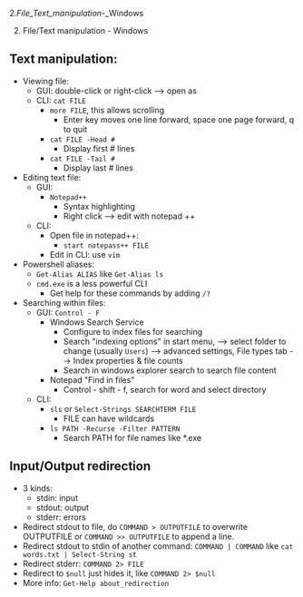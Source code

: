 2._File_Text_manipulation_-_Windows

2. File/Text manipulation - Windows

## Text manipulation:
- Viewing file:
	- GUI: double-click or right-click --> open as
	- CLI: `cat FILE`
		- `more FILE`, this allows scrolling
			- Enter key moves one line forward, space one page forward, q to quit
		- `cat FILE -Head #`
			- Display first # lines
		- `cat FILE -Tail #`
			- Display last # lines
- Editing text file:
	- GUI:
		- `Notepad++`
			- Syntax highlighting
			- Right click --> edit with notepad ++
	- CLI:
		- Open file in notepad++:
			- `start notepass++ FILE`
		- Edit in CLI: use `vim`
- Powershell aliases:
	- `Get-Alias ALIAS` like `Get-Alias ls`
	- `cmd.exe` is a less powerful CLI
		- Get help for these commands by adding `/?`
- Searching within files:
	- GUI: `Control - F`
		- Windows Search Service
			- Configure to index files for searching
			- Search "indexing options" in start menu, --> select folder to change (usually `Users`) --> advanced settings, File types tab --> Index properties & file counts
			- Search in windows explorer search to search file content
		- Notepad "Find in files"
			- Control - shift - f, search for word and select directory
	- CLI:
		- `sls` or `Select-Strings SEARCHTERM FILE`
			- FILE can have wildcards
		- `ls PATH -Recurse -Filter PATTERN`
			- Search PATH for file names like *.exe
## Input/Output redirection
- 3 kinds:
	- stdin: input
	- stdout: output
	- stderr: errors
- Redirect stdout to file, do `COMMAND > OUTPUTFILE` to overwrite OUTPUTFILE or `COMMAND >> OUTPUTFILE` to append a line.
- Redirect stdout to stdin of another command: `COMMAND | COMMAND` like `cat words.txt | Select-String st`
- Redirect stderr: `COMMAND 2> FILE`
- Redirect to `$null` just hides it, like `COMMAND 2> $null`
- More info: `Get-Help about_redirection`